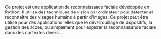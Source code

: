 Ce projet est une application de reconnaissance faciale développée en Python. Il utilise des techniques de vision par ordinateur pour détecter et reconnaître des visages humains à partir d'images. Ce projet peut être utilisé pour des applications telles que le déverrouillage de dispositifs, la gestion des accès, ou simplement pour explorer la reconnaissance faciale dans des contextes divers.
